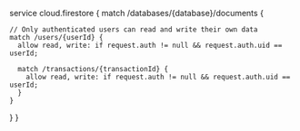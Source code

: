 service cloud.firestore {
  match /databases/{database}/documents {
    
    // Only authenticated users can read and write their own data
    match /users/{userId} {
      allow read, write: if request.auth != null && request.auth.uid == userId;
      
      match /transactions/{transactionId} {
        allow read, write: if request.auth != null && request.auth.uid == userId;
      }
    }
  }
}